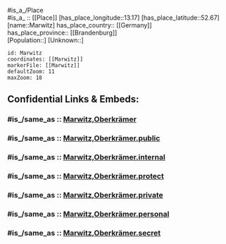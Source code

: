 ﻿---
confidential: public
isDeleted: false
location:
- 52.67
- 13.17
mapmarker: city
mapzoom:
- 7
- 12
SpocWebEntityId: 32338
tags:
- geo/City
type: City
---

#is_a_/Place  
#is_a_ :: [[Place]] 
[has_place_longitude::13.17] 
[has_place_latitude::52.67] 
[name::Marwitz] 
has_place_country:: [[Germany]]  
has_place_province:: [[Brandenburg]]  
[Population::] 
[Unknown::] 


```leaflet
id: Marwitz
coordinates: [[Marwitz]] 
markerFile: [[Marwitz]] 
defaultZoom: 11 
maxZoom: 18
```


## Confidential Links & Embeds: 

### #is_/same_as :: [Marwitz,Oberkrämer](/_Standards/Earth/Continent/Europe/Europe~Central/Germany/Germany~East/Brandenburg/counties~Brandenburg/Oberhavel/cities~Oberhavel/Oberkrämer/Marwitz,Oberkrämer.md) 

### #is_/same_as :: [Marwitz,Oberkrämer.public](/_public/Earth/Continent/Europe/Europe~Central/Germany/Germany~East/Brandenburg/counties~Brandenburg/Oberhavel/cities~Oberhavel/Oberkrämer/Marwitz,Oberkrämer.public.md) 

### #is_/same_as :: [Marwitz,Oberkrämer.internal](/_internal/Earth/Continent/Europe/Europe~Central/Germany/Germany~East/Brandenburg/counties~Brandenburg/Oberhavel/cities~Oberhavel/Oberkrämer/Marwitz,Oberkrämer.internal.md) 

### #is_/same_as :: [Marwitz,Oberkrämer.protect](/_protect/Earth/Continent/Europe/Europe~Central/Germany/Germany~East/Brandenburg/counties~Brandenburg/Oberhavel/cities~Oberhavel/Oberkrämer/Marwitz,Oberkrämer.protect.md) 

### #is_/same_as :: [Marwitz,Oberkrämer.private](/_private/Earth/Continent/Europe/Europe~Central/Germany/Germany~East/Brandenburg/counties~Brandenburg/Oberhavel/cities~Oberhavel/Oberkrämer/Marwitz,Oberkrämer.private.md) 

### #is_/same_as :: [Marwitz,Oberkrämer.personal](/_personal/Earth/Continent/Europe/Europe~Central/Germany/Germany~East/Brandenburg/counties~Brandenburg/Oberhavel/cities~Oberhavel/Oberkrämer/Marwitz,Oberkrämer.personal.md) 

### #is_/same_as :: [Marwitz,Oberkrämer.secret](/_secret/Earth/Continent/Europe/Europe~Central/Germany/Germany~East/Brandenburg/counties~Brandenburg/Oberhavel/cities~Oberhavel/Oberkrämer/Marwitz,Oberkrämer.secret.md)

